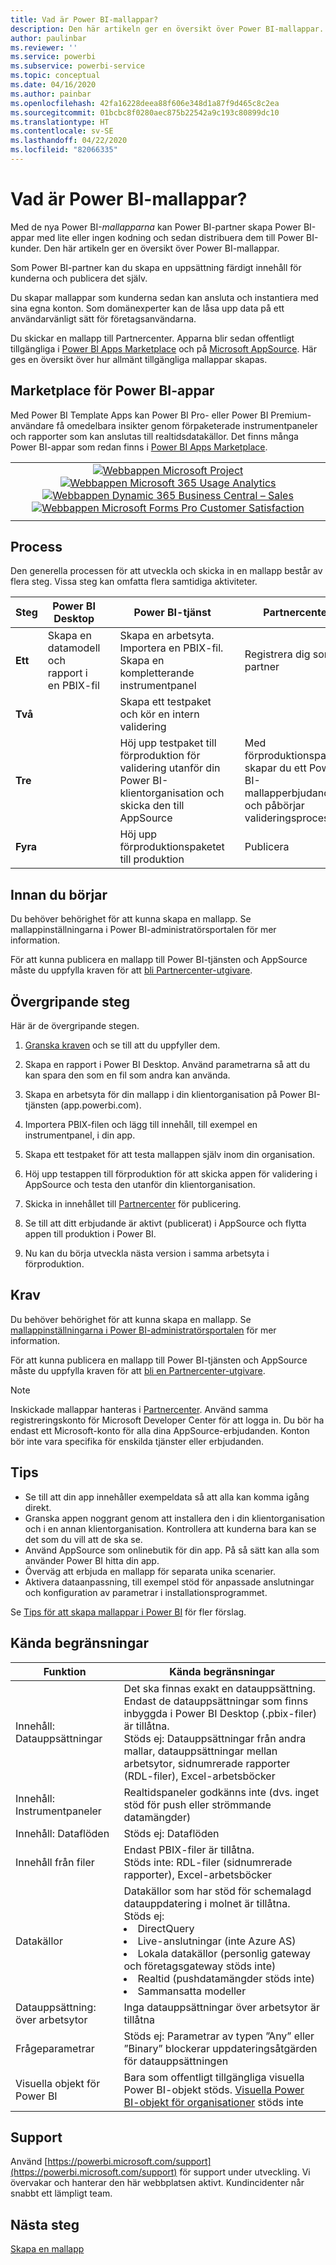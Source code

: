 ```yaml
---
title: Vad är Power BI-mallappar?
description: Den här artikeln ger en översikt över Power BI-mallappar. Lär dig hur du skapar Power BI-appar med lite eller ingen kodning och distribuerar dem till Power BI-kunder.
author: paulinbar
ms.reviewer: ''
ms.service: powerbi
ms.subservice: powerbi-service
ms.topic: conceptual
ms.date: 04/16/2020
ms.author: painbar
ms.openlocfilehash: 42fa16228deea88f606e348d1a87f9d465c8c2ea
ms.sourcegitcommit: 01bcbc8f0280aec875b22542a9c193c80899dc10
ms.translationtype: HT
ms.contentlocale: sv-SE
ms.lasthandoff: 04/22/2020
ms.locfileid: "82066335"
---
```

# <a name="what-are-power-bi-template-apps"></a>Vad är Power BI-mallappar?

Med de nya Power BI-*mallapparna* kan Power BI-partner skapa Power BI-appar med lite eller ingen kodning och sedan distribuera dem till Power BI-kunder.  Den här artikeln ger en översikt över Power BI-mallappar.

Som Power BI-partner kan du skapa en uppsättning färdigt innehåll för kunderna och publicera det själv.  

Du skapar mallappar som kunderna sedan kan ansluta och instantiera med sina egna konton. Som domänexperter kan de låsa upp data på ett användarvänligt sätt för företagsanvändarna.  

Du skickar en mallapp till Partnercenter. Apparna blir sedan offentligt tillgängliga i [Power BI Apps Marketplace](https://app.powerbi.com/getdata/services) och på [Microsoft AppSource](https://appsource.microsoft.com/?product=power-bi). Här ges en översikt över hur allmänt tillgängliga mallappar skapas.

## <a name="power-bi-apps-marketplace"></a>Marketplace för Power BI-appar

Med Power BI Template Apps kan Power BI Pro- eller Power BI Premium-användare få omedelbara insikter genom förpaketerade instrumentpaneler och rapporter som kan anslutas till realtidsdatakällor. Det finns många Power BI-appar som redan finns i [Power BI Apps Marketplace](https://app.powerbi.com/getdata/services).

|  |
|     :---:      |
| [![Webbappen Microsoft Project](./media/service-template-apps-overview/project-web.png)](https://app.powerbi.com/groups/me/getapps/services/pbi_msprojectonline.pbi-microsoftprojectwebapp) [![Webbappen Microsoft 365 Usage Analytics](./media/service-template-apps-overview/microsoft365-usage-analytics.png)](https://app.powerbi.com/groups/me/getapps/services/cia_microsoft365.microsoft-365-usage-analytics) [![Webbappen Dynamic 365 Business Central – Sales](./media/service-template-apps-overview/dynamics-sales.png)](https://app.powerbi.com/groups/me/getapps/services/microsoftdynsmb.businesscentral_sales) [![Webbappen Microsoft Forms Pro Customer Satisfaction](./media/service-template-apps-overview/forms-pro.png)](https://app.powerbi.com/groups/me/getapps/services/msfp.formsprocustomersatisfaction) |
|  |

## <a name="process"></a>Process
Den generella processen för att utveckla och skicka in en mallapp består av flera steg. Vissa steg kan omfatta flera samtidiga aktiviteter.


| Steg | Power BI Desktop |  |Power BI-tjänst  |  |Partnercenter  |
|---|--------|--|---------|---------|---------|
| **Ett** | Skapa en datamodell och rapport i en PBIX-fil |  | Skapa en arbetsyta. Importera en PBIX-fil. Skapa en kompletterande instrumentpanel  |  | Registrera dig som en partner |
| **Två** |  |  | Skapa ett testpaket och kör en intern validering        |  | |
| **Tre** | |  | Höj upp testpaket till förproduktion för validering utanför din Power BI-klientorganisation och skicka den till AppSource  |  | Med förproduktionspaketet skapar du ett Power BI-mallapperbjudande och påbörjar valideringsprocessen |
| **Fyra** | |  | Höj upp förproduktionspaketet till produktion |  | Publicera |

## <a name="before-you-begin"></a>Innan du börjar

Du behöver behörighet för att kunna skapa en mallapp. Se mallappinställningarna i Power BI-administratörsportalen för mer information. 

För att kunna publicera en mallapp till Power BI-tjänsten och AppSource måste du uppfylla kraven för att [bli Partnercenter-utgivare](https://docs.microsoft.com/azure/marketplace/become-publisher).
 
## <a name="high-level-steps"></a>Övergripande steg

Här är de övergripande stegen. 

1. [Granska kraven](#requirements) och se till att du uppfyller dem. 

2. Skapa en rapport i Power BI Desktop. Använd parametrarna så att du kan spara den som en fil som andra kan använda. 

3. Skapa en arbetsyta för din mallapp i din klientorganisation på Power BI-tjänsten (app.powerbi.com). 

4. Importera PBIX-filen och lägg till innehåll, till exempel en instrumentpanel, i din app. 

5. Skapa ett testpaket för att testa mallappen själv inom din organisation. 

6. Höj upp testappen till förproduktion för att skicka appen för validering i AppSource och testa den utanför din klientorganisation. 

7. Skicka in innehållet till [Partnercenter](https://docs.microsoft.com/azure/marketplace/partner-center-portal/create-power-bi-app-offer) för publicering. 

8. Se till att ditt erbjudande är aktivt (publicerat) i AppSource och flytta appen till produktion i Power BI.

9. Nu kan du börja utveckla nästa version i samma arbetsyta i förproduktion. 

## <a name="requirements"></a>Krav

Du behöver behörighet för att kunna skapa en mallapp. Se [mallappinställningarna i Power BI-administratörsportalen](service-admin-portal.md#template-apps-settings) för mer information.

För att kunna publicera en mallapp till Power BI-tjänsten och AppSource måste du uppfylla kraven för att [bli en Partnercenter-utgivare](https://docs.microsoft.com/azure/marketplace/become-publisher).
 > [!NOTE] 
 > Inskickade mallappar hanteras i [Partnercenter](https://docs.microsoft.com/azure/marketplace/partner-center-portal/create-power-bi-app-offer). Använd samma registreringskonto för Microsoft Developer Center för att logga in. Du bör ha endast ett Microsoft-konto för alla dina AppSource-erbjudanden. Konton bör inte vara specifika för enskilda tjänster eller erbjudanden.

## <a name="tips"></a>Tips 

- Se till att din app innehåller exempeldata så att alla kan komma igång direkt. 
- Granska appen noggrant genom att installera den i din klientorganisation och i en annan klientorganisation. Kontrollera att kunderna bara kan se det som du vill att de ska se. 
- Använd AppSource som onlinebutik för din app. På så sätt kan alla som använder Power BI hitta din app. 
- Överväg att erbjuda en mallapp för separata unika scenarier. 
- Aktivera dataanpassning, till exempel stöd för anpassade anslutningar och konfiguration av parametrar i installationsprogrammet.

Se [Tips för att skapa mallappar i Power BI](service-template-apps-tips.md) för fler förslag.

## <a name="known-limitations"></a>Kända begränsningar

| Funktion | Kända begränsningar |
|---------|---------|
|Innehåll:  Datauppsättningar   | Det ska finnas exakt en datauppsättning. Endast de datauppsättningar som finns inbyggda i Power BI Desktop (.pbix-filer) är tillåtna. <br>Stöds ej: Datauppsättningar från andra mallar, datauppsättningar mellan arbetsytor, sidnumrerade rapporter (RDL-filer), Excel-arbetsböcker |
|Innehåll: Instrumentpaneler | Realtidspaneler godkänns inte (dvs. inget stöd för push eller strömmande datamängder) |
|Innehåll: Dataflöden | Stöds ej: Dataflöden |
|Innehåll från filer | Endast PBIX-filer är tillåtna. <br>Stöds inte: RDL-filer (sidnumrerade rapporter), Excel-arbetsböcker   |
| Datakällor | Datakällor som har stöd för schemalagd datauppdatering i molnet är tillåtna. <br>Stöds ej: <li> DirectQuery</li><li>Live-anslutningar (inte Azure AS)</li> <li>Lokala datakällor (personlig gateway och företagsgateway stöds inte)</li> <li>Realtid (pushdatamängder stöds inte)</li> <li>Sammansatta modeller</li></ul> |
| Datauppsättning: över arbetsytor | Inga datauppsättningar över arbetsytor är tillåtna  |
| Frågeparametrar | Stöds ej: Parametrar av typen ”Any” eller ”Binary” blockerar uppdateringsåtgärden för datauppsättningen |
| Visuella objekt för Power BI | Bara som offentligt tillgängliga visuella Power BI-objekt stöds. [Visuella Power BI-objekt för organisationer](developer/visuals/power-bi-custom-visuals-organization.md) stöds inte |

## <a name="support"></a>Support
Använd [https://powerbi.microsoft.com/support](https://powerbi.microsoft.com/support) för support under utveckling. Vi övervakar och hanterar den här webbplatsen aktivt. Kundincidenter når snabbt ett lämpligt team.

## <a name="next-steps"></a>Nästa steg

[Skapa en mallapp](service-template-apps-create.md)
